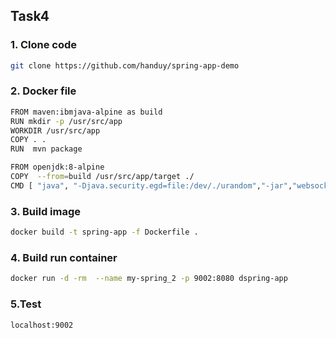 ## Task4
### 1. Clone code
```sh
git clone https://github.com/handuy/spring-app-demo
```
### 2. Docker file
```sh
FROM maven:ibmjava-alpine as build
RUN mkdir -p /usr/src/app
WORKDIR /usr/src/app
COPY . .
RUN  mvn package

FROM openjdk:8-alpine
COPY  --from=build /usr/src/app/target ./
CMD [ "java", "-Djava.security.egd=file:/dev/./urandom","-jar","websocket-demo-0.0.1-SNAPSHOT.jar" ]
```
### 3. Build image
```sh
docker build -t spring-app -f Dockerfile .
```
### 4. Build run container
```sh
docker run -d -rm  --name my-spring_2 -p 9002:8080 dspring-app
```
### 5.Test
```sh
localhost:9002
```